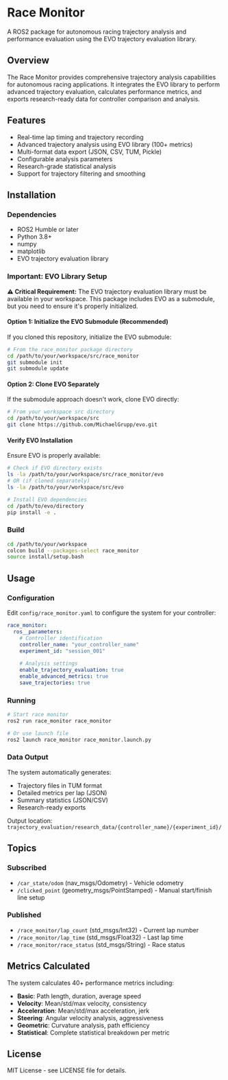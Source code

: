 # Race Monitor

A ROS2 package for autonomous racing trajectory analysis and performance evaluation using the EVO trajectory evaluation library.

## Overview

The Race Monitor provides comprehensive trajectory analysis capabilities for autonomous racing applications. It integrates the EVO library to perform advanced trajectory evaluation, calculates performance metrics, and exports research-ready data for controller comparison and analysis.

## Features

- Real-time lap timing and trajectory recording
- Advanced trajectory analysis using EVO library (100+ metrics)
- Multi-format data export (JSON, CSV, TUM, Pickle)
- Configurable analysis parameters
- Research-grade statistical analysis
- Support for trajectory filtering and smoothing

## Installation

### Dependencies

- ROS2 Humble or later
- Python 3.8+
- numpy
- matplotlib
- EVO trajectory evaluation library

### Important: EVO Library Setup

**⚠️ Critical Requirement:** The EVO trajectory evaluation library must be available in your workspace. This package includes EVO as a submodule, but you need to ensure it's properly initialized.

#### Option 1: Initialize the EVO Submodule (Recommended)

If you cloned this repository, initialize the EVO submodule:

```bash
# From the race_monitor package directory
cd /path/to/your/workspace/src/race_monitor
git submodule init
git submodule update
```

#### Option 2: Clone EVO Separately

If the submodule approach doesn't work, clone EVO directly:

```bash
# From your workspace src directory
cd /path/to/your/workspace/src
git clone https://github.com/MichaelGrupp/evo.git
```

#### Verify EVO Installation

Ensure EVO is properly available:

```bash
# Check if EVO directory exists
ls -la /path/to/your/workspace/src/race_monitor/evo
# OR (if cloned separately)
ls -la /path/to/your/workspace/src/evo

# Install EVO dependencies
cd /path/to/evo/directory
pip install -e .
```

### Build

```bash
cd /path/to/your/workspace
colcon build --packages-select race_monitor
source install/setup.bash
```

## Usage

### Configuration

Edit `config/race_monitor.yaml` to configure the system for your controller:

```yaml
race_monitor:
  ros__parameters:
    # Controller identification
    controller_name: "your_controller_name"
    experiment_id: "session_001"
    
    # Analysis settings
    enable_trajectory_evaluation: true
    enable_advanced_metrics: true
    save_trajectories: true
```

### Running

```bash
# Start race monitor
ros2 run race_monitor race_monitor

# Or use launch file
ros2 launch race_monitor race_monitor.launch.py
```

### Data Output

The system automatically generates:

- Trajectory files in TUM format
- Detailed metrics per lap (JSON)
- Summary statistics (JSON/CSV)
- Research-ready exports

Output location: `trajectory_evaluation/research_data/{controller_name}/{experiment_id}/`

## Topics

### Subscribed

- `/car_state/odom` (nav_msgs/Odometry) - Vehicle odometry
- `/clicked_point` (geometry_msgs/PointStamped) - Manual start/finish line setup

### Published

- `/race_monitor/lap_count` (std_msgs/Int32) - Current lap number
- `/race_monitor/lap_time` (std_msgs/Float32) - Last lap time
- `/race_monitor/race_status` (std_msgs/String) - Race status

## Metrics Calculated

The system calculates 40+ performance metrics including:

- **Basic**: Path length, duration, average speed
- **Velocity**: Mean/std/max velocity, consistency
- **Acceleration**: Mean/std/max acceleration, jerk
- **Steering**: Angular velocity analysis, aggressiveness
- **Geometric**: Curvature analysis, path efficiency
- **Statistical**: Complete statistical breakdown per metric

## License

MIT License - see LICENSE file for details.